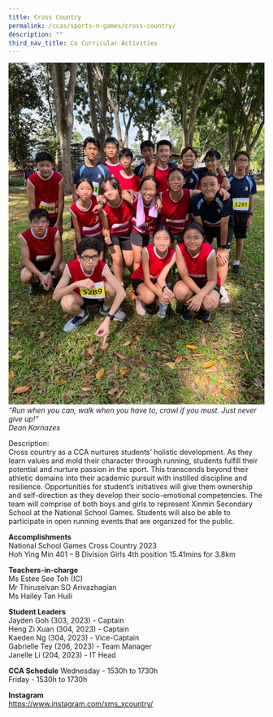 ```yaml
---
title: Cross Country
permalink: /ccas/sports-n-games/cross-country/
description: ""
third_nav_title: Co Curricular Activities
---
```

![sd](/images/CCAs/Cross%20Country/cross-country.jpg)
*“Run when you can, walk when you have to, crawl if you must. Just never give up!” <br>Dean Karnazes*

Description:<br>
Cross country as a CCA nurtures students’ holistic development. As they learn values and mold their character through running, students fulfill their potential and nurture passion in the sport. This transcends beyond their athletic domains into their academic pursuit with instilled discipline and resilience. Opportunities for student’s initiatives will give them ownership and self-direction as they develop their socio-emotional competencies. The team will comprise of both boys and girls to represent Xinmin Secondary School at the National School Games. Students will also be able to participate in open running events that are organized for the public.

**Accomplishments**<br>
National School Games Cross Country 2023<br>
Hoh Ying Min 401 – B Division Girls 4th position 15.41mins for 3.8km<br>

**Teachers-in-charge**<br>
Ms Estee See Toh (IC)<br>
Mr Thiruselvan SO Arivazhagian<br>
Ms Hailey Tan Huili<br>

**Student Leaders**<br>
Jayden Goh (303, 2023) - Captain<br>
Heng Zi Xuan (304, 2023) - Captain <br>
Kaeden Ng (304, 2023) - Vice-Captain<br>
Gabrielle Tey (206, 2023) - Team Manager<br>
Janelle Li (204, 2023) - IT Head<br>

**CCA Schedule**
Wednesday - 1530h to 1730h<br>
Friday - 1530h to 1730h<br>

**Instagram**<br>
https://www.instagram.com/xms_xcountry/